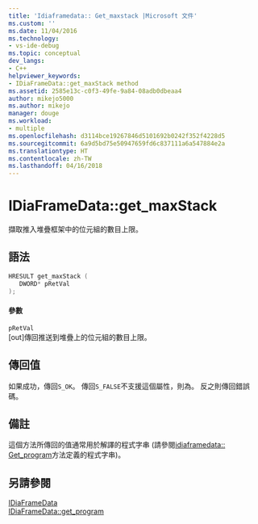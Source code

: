 ```yaml
---
title: 'Idiaframedata:: Get_maxstack |Microsoft 文件'
ms.custom: ''
ms.date: 11/04/2016
ms.technology:
- vs-ide-debug
ms.topic: conceptual
dev_langs:
- C++
helpviewer_keywords:
- IDiaFrameData::get_maxStack method
ms.assetid: 2585e13c-c0f3-49fe-9a84-08adb0dbeaa4
author: mikejo5000
ms.author: mikejo
manager: douge
ms.workload:
- multiple
ms.openlocfilehash: d3114bce19267846d5101692b0242f352f4228d5
ms.sourcegitcommit: 6a9d5bd75e50947659fd6c837111a6a547884e2a
ms.translationtype: HT
ms.contentlocale: zh-TW
ms.lasthandoff: 04/16/2018
---
```

# <a name="idiaframedatagetmaxstack"></a>IDiaFrameData::get_maxStack
擷取推入堆疊框架中的位元組的數目上限。  
  
## <a name="syntax"></a>語法  
  
```C++  
HRESULT get_maxStack (   
   DWORD* pRetVal  
);  
```  
  
#### <a name="parameters"></a>參數  
 `pRetVal`  
 [out]傳回推送到堆疊上的位元組的數目上限。  
  
## <a name="return-value"></a>傳回值  
 如果成功，傳回`S_OK`。 傳回`S_FALSE`不支援這個屬性，則為。 反之則傳回錯誤碼。  
  
## <a name="remarks"></a>備註  
 這個方法所傳回的值通常用於解譯的程式字串 (請參閱[idiaframedata:: Get_program](../../debugger/debug-interface-access/idiaframedata-get-program.md)方法定義的程式字串)。  
  
## <a name="see-also"></a>另請參閱  
 [IDiaFrameData](../../debugger/debug-interface-access/idiaframedata.md)   
 [IDiaFrameData::get_program](../../debugger/debug-interface-access/idiaframedata-get-program.md)